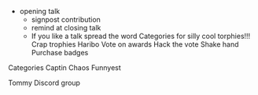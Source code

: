 
* opening talk
    * signpost contribution
    * remind at closing talk
    * If you like a talk spread the word
Categories for silly cool torphies!!! Crap trophies
    Haribo
    Vote on awards
    Hack the vote
    Shake hand
Purchase badges

Categories
    Captin Chaos
    Funnyest

Tommy Discord group


